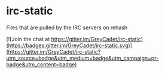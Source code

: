 # irc-static
Files that are pulled by the IRC servers on rehash

[![Join the chat at https://gitter.im/GreyCadet/irc-static](https://badges.gitter.im/GreyCadet/irc-static.svg)](https://gitter.im/GreyCadet/irc-static?utm_source=badge&utm_medium=badge&utm_campaign=pr-badge&utm_content=badge)
